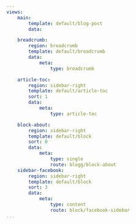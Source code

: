 ```yaml
---
views:
    main:
        template: default/blog-post
        data:

    breadcrumb:
        region: breadcrumb
        template: default/breadcrumb
        data:
            meta:
                type: breadcrumb

    article-toc:
        region: sidebar-right
        template: default/article-toc
        sort: 1
        data:
            meta:
                type: article-toc

    block-about:
        region: sidebar-right
        template: default/block
        sort: 0
        data:
            meta:
                type: single
                route: blogg/block-about
    sidebar-facebook:
        region: sidebar-right
        template: default/block
        sort: 3
        data:
            meta:
                type: content
                route: block/facebook-sidebar
...
```

